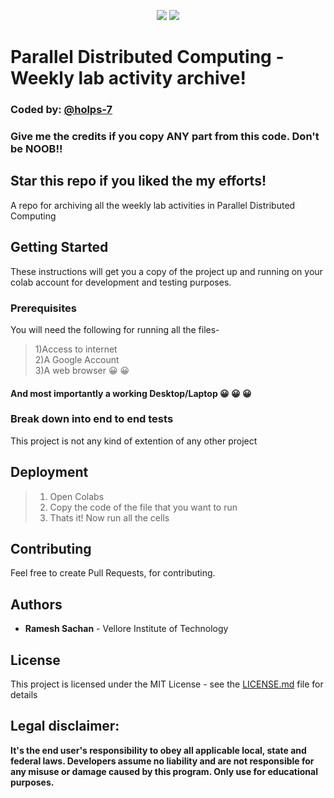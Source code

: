 <center>
  
![](https://img.shields.io/badge/author-Ramesh%20Sachan-brightgreen) ![](https://img.shields.io/badge/licence-MIT-green)

</center>

# Parallel Distributed Computing - Weekly lab activity archive!
### Coded by: [@holps-7](https://github.com/holps-7/PDC-weekly/)
### Give me the credits if you copy ANY part from this code. Don't be NOOB!!
## Star this repo if you liked the my efforts!

A repo for archiving all the weekly lab activities in Parallel Distributed Computing


## Getting Started

These instructions will get you a copy of the project up and running on your colab account for development and testing purposes.



### Prerequisites

You will need the following for running all the files-<br/>
>1)Access to internet<br/>
>2)A Google Account<br/>
>3)A web browser 😀 😀<br/>
#### And most importantly a working Desktop/Laptop  😀 😀 😀<br/>

### Break down into end to end tests

This project is not any kind of extention of any other project



## Deployment

>1. Open Colabs<br/>
>2. Copy the code of the file that you want to run<br/>
>3. Thats it! Now run all the cells<br/>


## Contributing

Feel free to create Pull Requests, for contributing.


## Authors

  * **Ramesh Sachan** - Vellore Institute of Technology

## License

This project is licensed under the MIT License - see the [LICENSE.md](LICENSE.md) file for details



## Legal disclaimer:

**It's the end user's responsibility to obey all applicable local, state and federal laws. Developers assume no liability and are not responsible for any misuse or damage caused by this program. Only use for educational purposes.**

